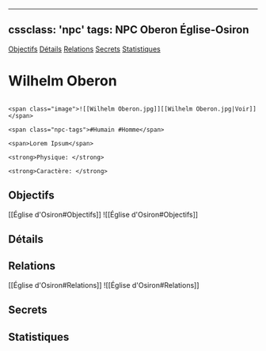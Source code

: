 
---
cssclass: 'npc'
tags: NPC Oberon Église-Osiron
---
<span class="nav">[Objectifs](#Objectifs) [Détails](#Détails)  [Relations](#Relations) [Secrets](#Secrets) [Statistiques](#Statistiques)</span>

# Wilhelm Oberon
```ad-desc

<span class="image">![[Wilhelm Oberon.jpg]][[Wilhelm Oberon.jpg|Voir]]</span>

<span class="npc-tags">#Humain #Homme</span>

<span>Lorem Ipsum</span>

<strong>Physique: </strong>

<strong>Caractère: </strong>
```

## Objectifs
<span class="tab">[[Église d'Osiron#Objectifs]]</span>
<span class="embed-section tab">![[Église d'Osiron#Objectifs]]</span>

## Détails

## Relations
<span class="tab">[[Église d'Osiron#Relations]]</span>
<span class="embed-section tab">![[Église d'Osiron#Relations]]</span>

## Secrets

## Statistiques